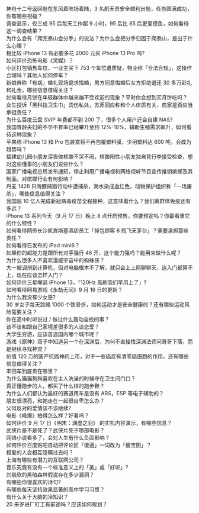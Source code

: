 神舟十二号返回舱在东风着陆场着陆，3 名航天员安全顺利出舱，任务圆满成功，你有哪些祝福？  
调查显示，仅三成 95 后每天工作超 9 小时，95 后比 85 后更爱摸鱼，如何看待这一调查结果？  
为什么会有「爬完泰山会分手」的说法？为什么会把分手归因于爬泰山，是出于什么心理？  
相比较 iPhone 13 有必要多花 2000 元买 iPhone 13 Pro 吗?  
如何评价恐怖电影《灵媒》？  
小区打包销售车位，一业主买下 753 个车位遭质疑，物业称「合法合规」，这操作合理吗？其他人如何停车？  
新娘自称「有病」婚礼现场跪求悔婚，男方同意悔婚后女方拒绝退还 30 多万彩礼和礼金，哪些信息值得关注？  
如何看待月饼在年轻群体中越来越不受欢迎的现象？平时你会想到买月饼吃吗？  
女生投诉「黑科技卫生巾」烫伤私处，苏菲回应称和个人体质有关，商家是否应当承担责任？  
为什么百度云盘 SVIP 年费都不到 200 了，很多个人用户还会自建 NAS?  
我国育龄夫妇的不孕不育率已经攀升至约 12%-18%，辅助生殖需求飙升，如何看待这种现象？  
苹果称 iPhone 13 和 Pro 包装盒将不再包覆塑料膜，少用塑料达 600 吨，会成为趋势吗？  
福建幼儿园小朋友深夜做核酸不哭不闹，核酸阳性小朋友独自背行李接受检查，想对这些懂事的小朋友们说些什么？  
国家广播电视总局发布通知，停止利用广播电视和网络视听节目宣传推销槟榔及其制品，对槟榔行业有何影响？  
丹麦 1428 只海豚捕猎行动中遭捕杀，海水染成血红色，动物保护组织称「一场屠杀」，哪些信息值得关注？  
我国超 10 亿人完成新冠病毒疫苗全程接种，这意味着什么？我们离群体免疫还有多远？  
iPhone 13 系列今天（9 月 17 日）晚上 8 点开启预售，你要预定吗？你最看重它的什么特性？  
如何看待网传长沙凯宾斯基酒店员工「掉包顾客 6 瓶飞天茅台」？需要承担那些责任？  
如何看待已发布的 iPad mini6？  
如果你的超能力是跟所有对手强行 46 开，这个能力强吗？能用来做什么呢？  
为什么很多人不喜欢漫威宇宙中的蜘蛛侠？  
大一被调剂到计算机，但对电脑根本不了解，就只会上上网聊聊天，连入门都算不上，现在应该怎样入门？  
如何评价三星嘲讽 iPhone 13，「120Hz 高刷我们早用上了」?  
如何看待网易游戏《永劫无间》9 月 16 日的更新？  
为什么我没有少女感?  
30 岁女子每天跳绳 1000 个致骨折，如何运动才是安全健康的？还有哪些运动风险需要关注？  
你在高中时听说过 / 做过什么轰动全校的事？  
该不该和跟自己家境差很多的人谈恋爱？  
大学生穷游，应该首选国内哪个城市呢？  
游戏《原神》双子中知道另一个在深渊后，为何不直接找深渊法师问哥哥下落，而是继续寻找神灵？  
价值 120 万的国产抗癌神药上市，对于一些癌症有清零癌细胞的作用，还有哪些信息值得关注？  
丰田车到底贵在哪里？  
为什么猫猫狗狗喜欢在主人洗澡的时候守在卫生间门口？  
真正懂跑步的人，都买了什么样的跑步鞋？  
为什么人们都认为最好的赛道用车是没有 ABS，ESP 等电子辅助的？  
朋友很漂亮，和她走在一起很自卑怎么办？  
父母反对的爱情该不该继续?  
电影《峰爆》拍得怎么样？好看吗？  
如何评价 9 月 17 日《明末：渊虚之羽》 的实机内容演示，有哪些信息？  
武侠片是不是死了？武侠片死于哪部电影？  
网络小说看多了，会对人生有什么负面影响？  
如何评价百度贴吧自动把评论区「傻逼」一词改为「傻宝图」？  
相爱的人会相互隐瞒过去吗？  
上海有哪些有潜力的互联网公司？  
音乐究竟有没有一个标准意义上的「美」或「好听」?  
刘慈欣的黑暗森林假说存在多少漏洞？  
有哪些你很喜欢的诗句?  
有哪些每天坚持效果显著的高中学习习惯？  
有什么关于大脑的冷知识？  
20 来岁进厂打工有前途吗？应该如何规划？  
